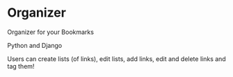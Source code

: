 # Organizer
Organizer for your Bookmarks

Python and Django

Users can create lists (of links), edit lists, add links, edit and delete links and tag them!
